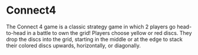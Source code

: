 # Connect4
The Connect 4 game is a classic strategy game in which 2 players go head-to-head in a battle to own the grid! Players choose yellow or red discs. They drop the discs into the grid, starting in the middle or at the edge to stack their colored discs upwards, horizontally, or diagonally.
